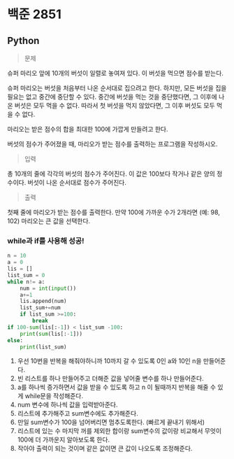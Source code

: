 # 백준 2851
## Python

>문제

슈퍼 마리오 앞에 10개의 버섯이 일렬로 놓여져 있다. 이 버섯을 먹으면 점수를 받는다.

슈퍼 마리오는 버섯을 처음부터 나온 순서대로 집으려고 한다. 하지만, 모든 버섯을 집을 필요는 없고 중간에 중단할 수 있다. 중간에 버섯을 먹는 것을 중단했다면, 그 이후에 나온 버섯은 모두 먹을 수 없다. 따라서 첫 버섯을 먹지 않았다면, 그 이후 버섯도 모두 먹을 수 없다.

마리오는 받은 점수의 합을 최대한 100에 가깝게 만들려고 한다.

버섯의 점수가 주어졌을 때, 마리오가 받는 점수를 출력하는 프로그램을 작성하시오.

>입력

총 10개의 줄에 각각의 버섯의 점수가 주어진다. 이 값은 100보다 작거나 같은 양의 정수이다. 버섯이 나온 순서대로 점수가 주어진다.

>출력

첫째 줄에 마리오가 받는 점수를 출력한다. 만약 100에 가까운 수가 2개라면 (예: 98, 102) 마리오는 큰 값을 선택한다.

### while과 if를 사용해 성공!
```python
n = 10
a = 0
lis = []
list_sum = 0
while n!= a:
    num = int(input())
    a+=1
    lis.append(num)
    list_sum+=num
    if list_sum >=100:
        break
if 100-sum(lis[:-1]) < list_sum -100:
    print(sum(lis[:-1]))
else:
    print(list_sum)
```
1. 우선 10번을 반복을 해줘야하니까 10까지 갈 수 있도록 0인 a와 10인 n을 만들어준다.
2. 빈 리스트를 하나 만들어주고 더해준 값을 넣어줄 변수를 하나 만들어준다.
3. a를 하나씩 증가하면서 값을 받을 수 있도록 하고 n 이 될때까지 반복을 해줄 수 있게 while문을 작성해준다.
4. num 변수에 하나씩 값을 입력받아준다.
5. 리스트에 추가해주고 sum변수에도 추가해준다.
6. 만일 sum변수가 100을 넘어버리면 멈추도록한다. (빠르게 끝내기 위해서)
7. 리스트에 있는 수 마지막 꺼를 제외한 합이랑 sum변수의 값이랑 비교해서 무엇이 100에 더 가까운지 알아보도록 한다.
8. 작아야 출력이 되는 것이며 같은 값이면 큰 값이 나오도록 조정해준다.

